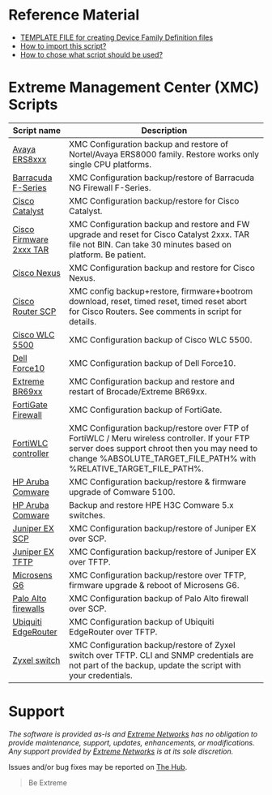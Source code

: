 # Reference Material
* [TEMPLATE FILE for creating Device Family Definition files](script_template.txt)
* [How to import this script?](https://gtacknowledge.extremenetworks.com/articles/Q_A/What-directory-do-you-put-custom-device-type-scripts-Inventory-Manger)
* [How to chose what script should be used?](https://emc.extremenetworks.com/content/oneview/docs/network/devices/docs/c_ov_at_firmware_mib_config.html)


# Extreme Management Center (XMC) Scripts
| Script name   | Description   |
| ------------- | ------------- |
|[Avaya ERS8xxx](ERS8K-TFTP-BACKUP.txt?raw=true)|XMC Configuration backup and restore of Nortel/Avaya ERS8000 family. Restore works only single CPU platforms.|
|[Barracuda F-Series](Barracuda-SCP.txt?raw=true)|XMC Configuration backup/restore of Barracuda NG Firewall F-Series.|
|[Cisco Catalyst](CiscoCatalyst-withRestore-TFTP.txt?raw=true)|XMC Configuration backup/restore for Cisco Catalyst.|
|[Cisco Firmware 2xxx TAR](CiscoCatalyst2xxx_firmware_from_tar.txt?raw=true)|XMC Configuration backup and restore and FW upgrade and reset for Cisco Catalyst 2xxx. TAR file not BIN. Can take 30 minutes based on platform. Be patient.|
|[Cisco Nexus](Cisco-Nexus-TFTP.txt?raw=true)|XMC Configuration backup and restore for Cisco Nexus.|
|[Cisco Router SCP](Cisco-Router-SCP.txt?raw=true)|XMC config backup+restore, firmware+bootrom download, reset, timed reset, timed reset abort for Cisco Routers. See comments in script for details.|
|[Cisco WLC 5500](Cisco_WLC_5500?raw=true)|XMC Configuration backup of Cisco WLC 5500.|
|[Dell Force10](dell-force10?raw=true)|XMC Configuration backup of Dell Force10.|
|[Extreme BR69xx](BR69xx.txt?raw=true)|XMC Configuration backup and restore and restart of Brocade/Extreme BR69xx.|
|[FortiGate Firewall](FortiGate?raw=true)|XMC Configuration backup of FortiGate.|
|[FortiWLC controller](FortiWLC-FTP.txt?raw=true)|XMC Configuration backup/restore over FTP of FortiWLC / Meru wireless controller. If your FTP server does support chroot then you may need to change %ABSOLUTE_TARGET_FILE_PATH% with %RELATIVE_TARGET_FILE_PATH%.|
|[HP Aruba Comware](Hewlett_Packard_Comware-TFTP?raw=true)|XMC Configuration backup/restore & firmware upgrade of Comware 5100.|
|[HP Aruba Comware](HPE_H3C_Comware_5_Switch.txt?raw=true)|Backup and restore HPE H3C Comware 5.x switches.|
|[Juniper EX SCP](juniper_EX-SCP?raw=true)|XMC Configuration backup/restore of Juniper EX over SCP.|
|[Juniper EX TFTP](juniper_EX-TFTP?raw=true)|XMC Configuration backup/restore of Juniper EX over TFTP.|
|[Microsens G6](Microsens_G6-TFTP.txt?raw=true)|XMC Configuration backup/restore over TFTP, firmware upgrade & reboot of Microsens G6.|
|[Palo Alto firewalls](Palo_Alto_SCP_Script?raw=true)|XMC Configuration backup of Palo Alto firewall over SCP.|
|[Ubiquiti EdgeRouter](EdgOS?raw=true)|XMC Configuration backup of Ubiquiti EdgeRouter over TFTP.|
|[Zyxel switch](Zyxel-TFTP.txt?raw=true)|XMC Configuration backup/restore of Zyxel switch over TFTP. CLI and SNMP credentials are not part of the backup, update the script with your credentials.|

# Support
_The software is provided as-is and [Extreme Networks](http://www.extremenetworks.com/) has no obligation to provide maintenance, support, updates, enhancements, or modifications. Any support provided by [Extreme Networks](http://www.extremenetworks.com/) is at its sole discretion._

Issues and/or bug fixes may be reported on [The Hub](https://community.extremenetworks.com/extreme).
>Be Extreme

